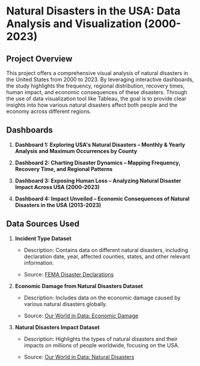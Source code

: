 Natural Disasters in the USA: Data Analysis and Visualization (2000-2023)
=========================================================================

Project Overview
----------------

This project offers a comprehensive visual analysis of natural disasters in the United States from 2000 to 2023. By leveraging interactive dashboards, the study highlights the frequency, regional distribution, recovery times, human impact, and economic consequences of these disasters. Through the use of data visualization tool like Tableau, the goal is to provide clear insights into how various natural disasters affect both people and the economy across different regions.

Dashboards
----------

1.  **Dashboard 1: Exploring USA's Natural Disasters – Monthly & Yearly Analysis and Maximum Occurrences by County**
    
2.  **Dashboard 2: Charting Disaster Dynamics – Mapping Frequency, Recovery Time, and Regional Patterns**
    
3.  **Dashboard 3: Exposing Human Loss – Analyzing Natural Disaster Impact Across USA (2000-2023)**
    
4.  **Dashboard 4: Impact Unveiled – Economic Consequences of Natural Disasters in the USA (2013-2023)**
    

Data Sources Used
-----------------

1.  **Incident Type Dataset**
    
    *   Description: Contains data on different natural disasters, including declaration date, year, affected counties, states, and other relevant information.
        
    *   Source: [FEMA Disaster Declarations](https://www.fema.gov/data-visualization/disaster-declarations-states-and-counties)
        
2.  **Economic Damage from Natural Disasters Dataset**
    
    *   Description: Includes data on the economic damage caused by various natural disasters globally.
        
    *   Source: [Our World in Data: Economic Damage](https://ourworldindata.org/grapher/economic-damage-from-natural-disasters)
        
3.  **Natural Disasters Impact Dataset**
    
    *   Description: Highlights the types of natural disasters and their impacts on millions of people worldwide, focusing on the USA.
        
    *   Source: [Our World in Data: Natural Disasters](https://ourworldindata.org/natural-disasters)
